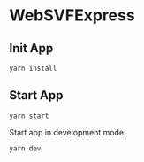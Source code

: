 # WebSVFExpress

## Init App

```
yarn install
```

## Start App

```
yarn start
```

Start app in development mode:

```
yarn dev
```
